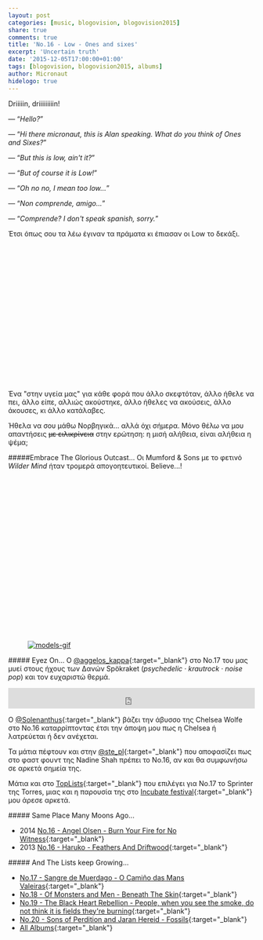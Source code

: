 ```yaml
---
layout: post
categories: [music, blogovision, blogovision2015]
share: true
comments: true
title: 'No.16 - Low - Ones and sixes'
excerpt: 'Uncertain truth'
date: '2015-12-05T17:00:00+01:00'
tags: [blogovision, blogovision2015, albums]
author: Micronaut
hidelogo: true
---
```

Driiiiin, driiiiiiiiin!<br/>

&#8212; &ldquo;*Hello?*&rdquo;

&#8212;  &ldquo;*Hi there micronaut, this is Alan speaking. What do you think of Ones and Sixes?*&rdquo;

&#8212;  &ldquo;*But this is low, ain't it?*&rdquo;

&#8212;  &ldquo;*But of course it is Low!*&rdquo;

&#8212;  &ldquo;*Oh no no, I mean too low...*&rdquo;

&#8212;  &ldquo;*Non comprende, amigo...*&rdquo;

&#8212;  &ldquo;*Comprende? I don't speak spanish, sorry.*&rdquo;


Έτσι όπως σου τα λέω έγιναν τα πράματα κι έπιασαν οι Low το δεκάξι. 

<div class="invisible">
<figure class="center">
	<iframe width="70%" height="281" src="about:blank" data-src="https://www.youtube.com/embed/DZfjysllZyg"  frameborder="0">&nbsp;</iframe>
</figure>
</div>

Ένα "στην υγεία μας" για κάθε φορά που άλλο σκεφτόταν, άλλο ήθελε να πει, άλλο είπε, αλλιώς ακούστηκε, άλλο ήθελες να ακούσεις, άλλο άκουσες, κι άλλο κατάλαβες.

Ήθελα να σου μάθω Νορβηγικά... αλλά όχι σήμερα. Μόνο θέλω να μου απαντήσεις <s>με ειλικρίνεια</s> στην ερώτηση: η μισή αλήθεια, είναι αλήθεια η ψέμα;

<div class="text-divider"></div>

#####Embrace The Glorious Outcast...
Οι Mumford & Sons με το φετινό *Wilder Mind* ήταν τρομερά απογοητευτικοί. Believe...!
 
<div class="invisible">
<figure class="center">
	<iframe width="60%" height="320" src="about:blank" data-src="https://www.youtube.com/embed/dW6SkvErFEE" frameborder="0" allowfullscreen>&nbsp;</iframe>
</figure>
</div>

<div class="invisible">
<figure class="center">
	<a href="{{ site.external_data_url }}/images/gif/models.gif"><img src="{{ site.external_data_url }}/images/gif/models.gif" alt="models-gif" class="center"/></a>
</figure>
</div>

<div class="text-divider"></div>

#####<i class="fa fa-hand-o-right"></i> Eyez Οn...
Ο [‏@aggelos_kappa](http://inaspaceofafewminutes.blogspot.gr/2015/12/no-17-spokraket-in-witch-forest.html){:target="_blank"} στο Νο.17 του μας μυεί στους ήχους των Δανών Spökraket (*psychedelic · krautrock · noise pop*) και τον ευχαριστώ θερμά.

<iframe style="border: 0; width: 100%; height: 42px;" src="https://bandcamp.com/EmbeddedPlayer/album=738320848/size=small/bgcol=ffffff/linkcol=0687f5/track=3655336974/transparent=true/" seamless><a href="http://spoekraket.bandcamp.com/album/in-a-witch-forest">In A Witch Forest by Spökraket</a></iframe>

O [@Solenanthus](https://solenanthus.wordpress.com/2015/12/05/16-chelsea-wolfe-abyss/){:target="_blank"} βάζει την άβυσσο της Chelsea Wolfe στο Νο.16 καταρρίπτοντας έτσι την άποψη μου πως η Chelsea ή λατρεύεται ή δεν ανέχεται.

Τα μάτια πέφτουν και στην [@ste_pl](http://avatonkortez.blogspot.nl/2015/12/to-16-stepl.html){:target="_blank"} που αποφασίζει πως στο φαστ φουντ της Nadine Shah πρέπει το Νο.16, αν και θα συμφωνήσω σε αρκετά σημεία της.

Μάτια και στο [TopLists](http://post-it-lists.tumblr.com/post/134549380147/17-torres-sprinter){:target="_blank"} που επιλέγει για No.17 το Sprinter της Torres, μιας και η παρουσία της στο [Incubate festival](/music/review/incubate-2015/){:target="_blank"} μου άρεσε αρκετά.

#####<i class="fa fa-hand-o-right"></i> Same Place Many Moons Ago...
* 2014 [No.16 - Angel Olsen - Burn Your Fire for No Witness](/music/blogovision/blogovision2014/blogovision2014-no16/){:target="_blank"}
* 2013 [No.16 - Haruko - Feathers And Driftwood](/music/blogovision/blogovision2013/blogovision2013-no16/){:target="_blank"}

#####<i class="fa fa-hand-o-right"></i> And The Lists keep Growing...
* [No.17 - Sangre de Muerdago - O Camiño das Mans Valeiras](/music/blogovision/blogovision2015/blogovision2015-no17/){:target="_blank"}
* [No.18 - Of Monsters and Men - Beneath The Skin](/music/blogovision/blogovision2015/blogovision2015-no18/){:target="_blank"}
* [No.19 - The Black Heart Rebellion - People, when you see the smoke, do not think it is fields they're burning](/music/blogovision/blogovision2015/blogovision2015-no19/){:target="_blank"}
* [No.20 - Sons of Perdition and Jaran Hereid - Fossils](/music/blogovision/blogovision2015/blogovision2015-no20/){:target="_blank"}
* [All Albums](/music/new-albums-2015/){:target="_blank"}